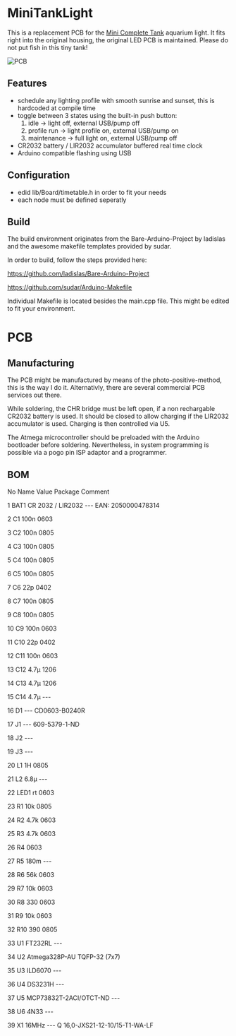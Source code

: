 # MiniTankLight

This is a replacement PCB for the [Mini Complete Tank](https://minicompletetank.com) aquarium light. It fits right into the original housing, the original LED PCB is maintained. Please do not put fish in this tiny tank!

![PCB](https://github.com/Rob0xFF/MiniTankLight/raw/main/pcb.jpg)

## Features

* schedule any lighting profile with smooth sunrise and sunset, this is hardcoded at compile time
* toggle between 3 states using the built-in push button:
  1. idle -> light off, external USB/pump off
  2. profile run -> light profile on, external USB/pump on
  3. maintenance -> full light on, external USB/pump off
* CR2032 battery / LIR2032 accumulator buffered real time clock
* Arduino compatible flashing using USB

## Configuration

* edid lib/Board/timetable.h in order to fit your needs
* each node must be defined seperatly

## Build

The build environment originates from the Bare-Arduino-Project by ladislas and the awesome makefile templates provided by sudar.

In order to build, follow the steps provided here:

https://github.com/ladislas/Bare-Arduino-Project

https://github.com/sudar/Arduino-Makefile

Individual Makefile is located besides the main.cpp file. This might be edited to fit your environment.

# PCB

## Manufacturing

The PCB might be manufactured by means of the photo-positive-method, this is the way I do it. Alternativly, there are several commercial PCB services out there.

While soldering, the CHR bridge must be left open, if a non rechargable CR2032 battery is used. It should be closed to allow charging if the LIR2032 accumulator is used. Charging is then controlled via U5.

The Atmega microcontroller should be preloaded with the Arduino bootloader before soldering. Nevertheless, in system programming is possible via a pogo pin ISP adaptor and a programmer.

## BOM

No	Name	Value	Package	Comment

1	BAT1	CR 2032 / LIR2032	---	EAN: 2050000478314

2	C1	100n	0603

3	C2	100n	0805	

4	C3	100n	0805	

5	C4	100n	0805	

6	C5	100n	0805	

7	C6	22p	0402	

8	C7	100n	0805	

9	C8	100n	0805	

10	C9	100n	0603	

11	C10	22p	0402	

12	C11	100n	0603	

13	C12	4.7µ	1206	

14	C13	4.7µ	1206	

15	C14	4.7µ	---	

16	D1		---	CD0603-B0240R

17	J1		---	609-5379-1-ND

18	J2		---	

19	J3		---	

20	L1	1H	0805	

21	L2	6.8µ	---	

22	LED1	rt	0603	

23	R1	10k	0805	

24	R2	4.7k	0603	

25	R3	4.7k	0603	

26	R4		0603	

27	R5	180m	---	

28	R6	56k	0603	

29	R7	10k	0603	

30	R8	330	0603	

31	R9	10k	0603	

32	R10	390	0805	

33	U1	FT232RL	---	

34	U2	Atmega328P-AU	TQFP-32 (7x7)	

35	U3	ILD6070	---	

36	U4	DS3231H	---	

37	U5	MCP73832T-2ACI/OTCT-ND	---	

38	U6	4N33	---	

39	X1	16MHz	---	Q 16,0-JXS21-12-10/15-T1-WA-LF
